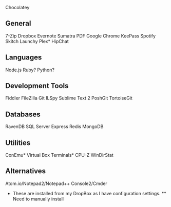 Chocolatey

General
-------

7-Zip
Dropbox
Evernote
Sumatra PDF
Google Chrome
KeePass
Spotify
Skitch
Launchy
Plex*
HipChat

Languages
-----------

Node.js
Ruby?
Python?

Development Tools
-----------------

Fiddler
FileZilla
Git
ILSpy
Sublime Text 2
PoshGit
TortoiseGit

Databases
---------

RavenDB
SQL Server Express
Redis
MongoDB

Utilities
---------

ConEmu*
Virtual Box
Terminals*
CPU-Z
WinDirStat

Alternatives
-----------------

Atom.io/Notepad2/Notepad++
Console2/Cmder

* These are installed from my DropBox as I have configuration settings.
** Need to manually install
